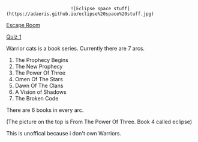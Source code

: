                             ![Eclipse space stuff](https://adaeris.github.io/eclipse%20space%20stuff.jpg)

[Escape Room](https://adaeris.github.io/mars/index.html#)

[Quiz 1](https://adaeris.github.io/quiz1)



Warrior cats is a book series. Currently there are 7 arcs.
1. The Prophecy Begins
2. The New Prophecy
3. The Power Of Three
4. Omen Of The Stars
5. Dawn Of The Clans
6. A Vision of Shadows
7. The Broken Code

There are 6 books in every arc.


(The picture on the top is From The Power Of Three. Book 4 called eclipse)

This is unoffical because i don't own Warriors.
